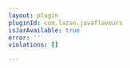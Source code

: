 ```yaml
---
layout: plugin
pluginId: com.lazan.javaflavours
isJarAvailable: true
error: ''
violations: []

---
```

